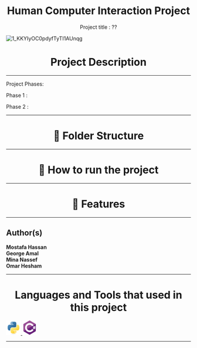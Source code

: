 <h1 align="center">Human Computer Interaction Project</h1>
<p align="center">Project title : ??</p>
<p align="center">
  

![1_KKYIyOC0pdyfTyTI1AUnqg](https://github.com/George210843/HCI_Project/assets/81190585/d3645da0-cdda-48b5-b34a-954c2a5a87d8)


</p>
<h1 align="center">Project Description </h1>



<hr>

Project Phases:

Phase 1 :



Phase 2 :


<hr>

<h1 align="center">🚀 Folder Structure</h1>


<hr>

<h1 align="center">🚀 How to run the project</h1>


<hr>

<h1 align="center">🚀 Features</h1>



<hr>

## Author(s)
**Mostafa Hassan**
</br>
**George Amal**
</br>
**Mina Nassef**
</br>
**Omar Hesham**
<hr>
<h1 align="center">Languages and Tools that used in this project</h1>
  <a href="https://www.python.org" target="_blank" rel="noreferrer">
       <img src="https://raw.githubusercontent.com/devicons/devicon/master/icons/python/python-original.svg" alt="python" width="40" height="40"/>
      </a> 
       <a href="https://www.w3schools.com/cs/" target="_blank" rel="noreferrer">
        <img src="https://raw.githubusercontent.com/devicons/devicon/master/icons/csharp/csharp-original.svg" alt="csharp" width="40" height="40"/>
      </a>


<hr>
